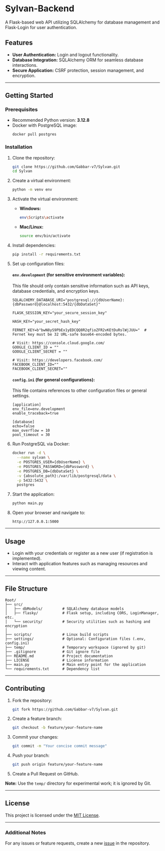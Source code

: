 # Sylvan-Backend

A Flask-based web API utilizing SQLAlchemy for database management and Flask-Login for user authentication.

## Features

- **User Authentication:** Login and logout functionality.
- **Database Integration:** SQLAlchemy ORM for seamless database interactions.
- **Secure Application:** CSRF protection, session management, and encryption.

---

## Getting Started

### Prerequisites

- Recommended Python version: **3.12.8**
- Docker with PostgreSQL image:
  ```bash
  docker pull postgres
  ```

### Installation

1. Clone the repository:

   ```bash
   git clone https://github.com/Gabbar-v7/Sylvan.git
   cd Sylvan
   ```

2. Create a virtual environment:

   ```bash
   python -m venv env
   ```

3. Activate the virtual environment:

   - **Windows:**
     ```bash
     env\Scripts\activate
     ```
   - **Mac/Linux:**
     ```bash
     source env/bin/activate
     ```

4. Install dependencies:

   ```bash
   pip install -r requirements.txt
   ```

5. Set up configuration files:

   #### `env.development` (for sensitive environment variables):

   This file should only contain sensitive information such as API keys, database credentials, and encryption keys.

   ```plaintext
   SQLALCHEMY_DATABASE_URI="postgresql://{dbUserName}:{dbPassword}@localhost:5432/{dbDataSet}"

   FLASK_SESSION_KEY="your_secure_session_key"

   HASH_KEY="your_secret_hash_key"

   FERNET_KEY=b"bwN8yS9PbEx1yEDCQQ8R2qfioZFR2vKEtDuRslWjJUU="  # Fernet key must be 32 URL-safe base64-encoded bytes.

   # Visit: https://console.cloud.google.com/
   GOOGLE_CLIENT_ID = ""
   GOOGLE_CLIENT_SECRET = ""

   # Visit: https://developers.facebook.com/
   FACEBOOK_CLIENT_ID=""
   FACEBOOK_CLIENT_SECRET=""
   ```

   #### `config.ini` (for general configurations):

   This file contains references to other configuration files or general settings.

   ```plaintext
   [application]
   env_file=env.development
   enable_traceback=true

   [database]
   echo=false
   max_overflow = 10
   pool_timeout = 30
   ```

6. Run PostgreSQL via Docker:

   ```bash
   docker run -d \
     --name sylvan \
     -e POSTGRES_USER={dbUserName} \
     -e POSTGRES_PASSWORD={dbPassword} \
     -e POSTGRES_DB={dbDataSet} \
     -v {absolute_path}:/var/lib/postgresql/data \
     -p 5432:5432 \
     postgres
   ```

7. Start the application:

   ```bash
   python main.py
   ```

8. Open your browser and navigate to:
   ```
   http://127.0.0.1:5000
   ```

---

## Usage

- Login with your credentials or register as a new user (if registration is implemented).
- Interact with application features such as managing resources and viewing content.

---

## File Structure

```
Root/
├── src/
│   ├── dbModels/         # SQLAlchemy database models
│   ├── flasky/           # Flask setup, including CORS, LoginManager, etc.
│   └── security/         # Security utilities such as hashing and encryption
│
├── scripts/              # Linux build scripts
├── settings/             # Optional: Configuration files (.env, config.ini)
├── temp/                 # Temporary workspace (ignored by git)
├── .gitignore            # Git ignore file
├── README.md             # Project documentation
├── LICENSE               # License information
├── main.py               # Main entry point for the application
└── requirements.txt      # Dependency list
```

---

## Contributing

1. Fork the repository:

   ```bash
   git fork https://github.com/Gabbar-v7/Sylvan.git
   ```

2. Create a feature branch:

   ```bash
   git checkout -b feature/your-feature-name
   ```

3. Commit your changes:

   ```bash
   git commit -m "Your concise commit message"
   ```

4. Push your branch:

   ```bash
   git push origin feature/your-feature-name
   ```

5. Create a Pull Request on GitHub.

**Note:** Use the `temp/` directory for experimental work; it is ignored by Git.

---

## License

This project is licensed under the [MIT License](LICENSE).

---

### Additional Notes

For any issues or feature requests, create a new [issue](https://github.com/Gabbar-v7/Sylvan/issues) in the repository.
